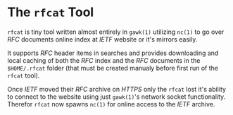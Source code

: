 The `rfcat` Tool
================
`rfcat` is tiny tool written almost entirely in `gawk(1)` utilizing
`nc(1)` to go over *RFC* documents online index at *IETF* website or
it's mirrors easily.

It supports *RFC* header items in searches and provides downloading
and local caching of both the *RFC* index and the *RFC* documents
in the `$HOME/.rfcat` folder (that must be created manualy before
first run of the `rfcat` tool).

Once *IETF* moved their *RFC* archive on *HTTPS* only the `rfcat`
lost it's ability to connect to the website using just `gawk(1)`'s
network socket functionality.  Therefor `rfcat` now spawns `nc(1)`
for online access to the *IETF* archive.
